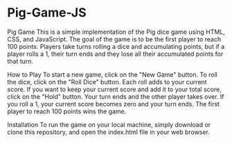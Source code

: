 # Pig-Game-JS
Pig Game
This is a simple implementation of the Pig dice game using HTML, CSS, and JavaScript. The goal of the game is to be the first player to reach 100 points. Players take turns rolling a dice and accumulating points, but if a player rolls a 1, their turn ends and they lose all their accumulated points for that turn.

How to Play
To start a new game, click on the "New Game" button.
To roll the dice, click on the "Roll Dice" button. Each roll adds to your current score.
If you want to keep your current score and add it to your total score, click on the "Hold" button. Your turn ends and the other player takes over.
If you roll a 1, your current score becomes zero and your turn ends.
The first player to reach 100 points wins the game.

Installation
To run the game on your local machine, simply download or clone this repository, and open the index.html file in your web browser.
